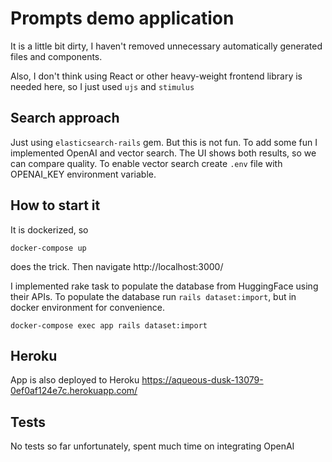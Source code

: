 # Prompts demo application

It is a little bit dirty, I haven't removed unnecessary automatically generated files and components. 

Also, I don't think using React or other heavy-weight frontend library is needed here, so I just used `ujs` and `stimulus`

## Search approach

Just using `elasticsearch-rails` gem. But this is not fun. To add some fun I implemented OpenAI and vector search. 
The UI shows both results, so we can compare quality. To enable vector search create `.env` file with OPENAI_KEY environment
variable.

## How to start it

It is dockerized, so 

`docker-compose up` 

does the trick. Then navigate http://localhost:3000/

I implemented rake task to populate the database from HuggingFace using their APIs.
To populate the database run `rails dataset:import`, but in docker environment for convenience.

`docker-compose exec app rails dataset:import`

## Heroku

App is also deployed to Heroku https://aqueous-dusk-13079-0ef0af124e7c.herokuapp.com/

## Tests

No tests so far unfortunately, spent much time on integrating OpenAI

